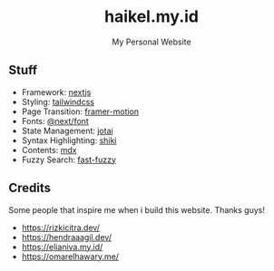 <div align="center">
  <h1>haikel.my.id</h1>
  <p>My Personal Website</p>
</div>

## Stuff

- Framework: [nextjs](https://nextjs.org/)
- Styling: [tailwindcss](https://tailwindcss.com/)
- Page Transition: [framer-motion](https://www.framer.com/motion/)
- Fonts: [@next/font](https://nextjs.org/docs/basic-features/font-optimization)
- State Management: [jotai](https://jotai.org/)
- Syntax Highlighting: [shiki](https://shiki.matsu.io/)
- Contents: [mdx](https://mdxjs.com/)
- Fuzzy Search: [fast-fuzzy](https://github.com/EthanRutherford/fast-fuzzy)

## Credits

Some people that inspire me when i build this website. Thanks guys!

- https://rizkicitra.dev/
- https://hendraaagil.dev/
- https://elianiva.my.id/
- https://omarelhawary.me/
